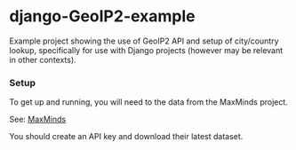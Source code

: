 # django-GeoIP2-example

Example project showing the use of GeoIP2 API and setup of city/country lookup, specifically for use with Django projects (however may be relevant in other contexts).

### Setup

To get up and running, you will need to the data from the MaxMinds project. 

See: [MaxMinds](https://dev.maxmind.com/geoip/geolite2-free-geolocation-data)

You should create an API key and download their latest dataset.